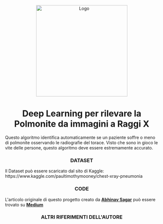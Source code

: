 <br />
<p align="center">
    <a href="https://github.com/66Bunz/Droptop-Four-Discord-Bot">
        <img src="https://user-images.githubusercontent.com/66331265/141339370-7117045f-1c09-4bf9-b8c9-c309b39a9759.jpeg"
            alt="Logo" height="300">
    </a>
</p>



<h1 align="center">Deep Learning per rilevare la Polmonite da immagini a Raggi X</h1>

<p>
  Questo algoritmo identifica automaticamente se un paziente soffre o meno di polmonite osservando le radiografie del torace. Visto che sono in gioco le vite delle persone, questo algoritmo deve essere estremamente accurato.
</p>


<h3 align="center">DATASET</h3>

<p>
  Il Dataset può essere scaricato dal sito di Kaggle: https://www.kaggle.com/paultimothymooney/chest-xray-pneumonia
</p>


<h3 align="center">CODE</h3>

<p>
  L'articolo originale di questo progetto creato da <a href="https://abhinav-sagar.medium.com/"><strong>Abhinav Sagar</strong></a> può essere trovato su <a href="https://towardsdatascience.com/deep-learning-for-detecting-pneumonia-from-x-ray-images-fc9a3d9fdba8"><strong>Medium</strong></a>
</p>


<h3 align="center">ALTRI RIFERIMENTI DELL'AUTORE</h3>

<p align="center">
    
</p>





